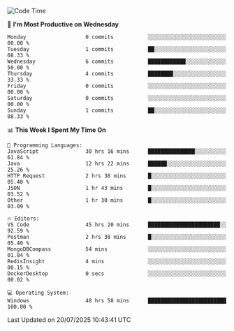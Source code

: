 <!--START_SECTION:waka-->
![Code Time](http://img.shields.io/badge/Code%20Time-5%2C348%20hrs%2023%20mins-blue)

📅 **I'm Most Productive on Wednesday** 

```text
Monday                   0 commits           ░░░░░░░░░░░░░░░░░░░░░░░░░   00.00 % 
Tuesday                  1 commits           ██░░░░░░░░░░░░░░░░░░░░░░░   08.33 % 
Wednesday                6 commits           ████████████░░░░░░░░░░░░░   50.00 % 
Thursday                 4 commits           ████████░░░░░░░░░░░░░░░░░   33.33 % 
Friday                   0 commits           ░░░░░░░░░░░░░░░░░░░░░░░░░   00.00 % 
Saturday                 0 commits           ░░░░░░░░░░░░░░░░░░░░░░░░░   00.00 % 
Sunday                   1 commits           ██░░░░░░░░░░░░░░░░░░░░░░░   08.33 % 
```


📊 **This Week I Spent My Time On** 

```text
💬 Programming Languages: 
JavaScript               30 hrs 16 mins      ███████████████░░░░░░░░░░   61.84 % 
Java                     12 hrs 22 mins      ██████░░░░░░░░░░░░░░░░░░░   25.26 % 
HTTP Request             2 hrs 38 mins       █░░░░░░░░░░░░░░░░░░░░░░░░   05.40 % 
JSON                     1 hr 43 mins        █░░░░░░░░░░░░░░░░░░░░░░░░   03.52 % 
Other                    1 hr 30 mins        █░░░░░░░░░░░░░░░░░░░░░░░░   03.09 % 

🔥 Editors: 
VS Code                  45 hrs 20 mins      ███████████████████████░░   92.59 % 
Postman                  2 hrs 38 mins       █░░░░░░░░░░░░░░░░░░░░░░░░   05.40 % 
MongoDBCompass           54 mins             ░░░░░░░░░░░░░░░░░░░░░░░░░   01.84 % 
RedisInsight             4 mins              ░░░░░░░░░░░░░░░░░░░░░░░░░   00.15 % 
DockerDesktop            0 secs              ░░░░░░░░░░░░░░░░░░░░░░░░░   00.02 % 

💻 Operating System: 
Windows                  48 hrs 58 mins      █████████████████████████   100.00 % 
```


 Last Updated on 20/07/2025 10:43:41 UTC
<!--END_SECTION:waka-->
